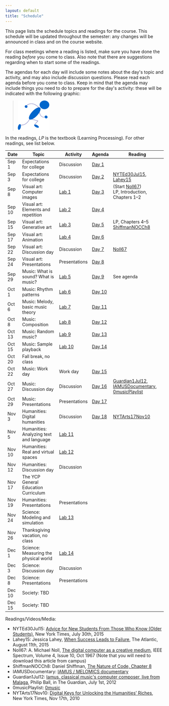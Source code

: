```yaml
---
layout: default
title: "Schedule"
---
```


This page lists the schedule topics and readings for the course.  This schedule will be updated throughout the semester: any changes will be announced in class and on the course website.

For class meetings where a reading is listed, make sure you have done the reading *before* you come to class.  Also note that there are suggestions regarding when to start some of the readings.

The agendas for each day will include some notes about the day's topic and activity, and may also include discussion questions.  Please read each agenda before you come to class.  Keep in mind that the agenda may include things you need to do to prepare for the day's activity: these will be indicated with the following graphic:

> <a href="https://www.youtube.com/watch?v=J8Ofr0IKiZg"><img src="agenda/img/getready.png" alt="Get ready!"></a>

In the readings, *LP* is the textbook (Learning Processing).  For other readings, see list below.

Date | Topic | Activity | Agenda | Reading
---- | ----- | -------- | -------| -------
Sep 1 | Expectations for college | Discussion | [Day 1](agenda/day01.html) | 
Sep 3 | Expectations for college | Discussion | [Day 2](agenda/day02.html) | [NYTEd30Jul15](http://www.nytimes.com/2015/08/02/education/edlife/advice-for-new-students-from-those-who-know-old-students.html), [Lahey15](http://www.theatlantic.com/education/archive/2015/08/when-success-leads-to-failure/400925/)
Sep 8 | Visual art: Computer images | [Lab 1](labs/lab01.html) | [Day 3](agenda/day03.html) | (Start [Noll67](http://ieeexplore.ieee.org/xpl/articleDetails.jsp?arnumber=5217127))<br> LP, Introduction, Chapters 1&ndash;2
Sep 10 | Visual art: Elements and repetition | [Lab 2](labs/lab02.html) | [Day 4](agenda/day04.html) | 
Sep 15 | Visual art: Generative art | [Lab 3](labs/lab03.html) | [Day 5](agenda/day05.html) | LP, Chapters 4&ndash;5<br>[ShiffmanNOCCh8](http://natureofcode.com/book/chapter-8-fractals/)
Sep 17 | Visual art: Animation | [Lab 4](labs/lab04.html) | [Day 6](agenda/day06.html) | 
Sep 22 | Visual art: Discussion day | Discussion | [Day 7](agenda/day07.html) | [Noll67](http://ieeexplore.ieee.org/xpl/articleDetails.jsp?arnumber=5217127&queryText=the+digital+computer+as+a+creative+medium&newsearch=true&searchField=Search_All)
Sep 24 | Visual art: Presentations | Presentations | [Day 8](agenda/day08.html)
Sep 29 | Music: What is sound? What is music? | [Lab 5](labs/lab05.html) | [Day 9](agenda/day09.html) | See agenda
Oct 1 | Music: Rhythm patterns | [Lab 6](labs/lab06.html) | [Day 10](agenda/day10.html)
Oct 6 | Music: Melody, basic music theory | [Lab 7](labs/lab07.html) | [Day 11](agenda/day11.html)
Oct 8 | Music: Composition | [Lab 8](labs/lab08.html) | [Day 12](agenda/day12.html)
Oct 13 | Music: Random music? | [Lab 9](labs/lab09.html) | [Day 13](agenda/day13.html)
Oct 15 | Music: Sample playback | [Lab 10](labs/lab10.html) | [Day 14](agenda/day14.html)
Oct 20 | Fall break, no class
Oct 22 | Music: Work day | Work day | [Day 15](agenda/day15.html)
Oct 27 | Music: Discussion day | Discussion | [Day 16](agenda/day16.html) |  [Guardian1Jul12](http://www.theguardian.com/music/2012/jul/01/iamus-computer-composes-classical-music), [IAMUSDocumentary](https://www.youtube.com/watch?v=ETGDbWvWCbM), [0musicPlaylist](https://www.youtube.com/watch?v=SxvV5zn7e9s)
Oct 29 | Music: Presentations | Presentations | [Day 17](agenda/day17.html)
Nov 3 | Humanities: Digital humanities | Discussion | [Day 18](agenda/day18.html) | [NYTArts17Nov10](http://www.nytimes.com/2010/11/17/arts/17digital.html)
Nov 5 | Humanities: Analyzing text and language | [Lab 11](labs/lab11.html)
Nov 10 | Humanities: Real and virtual spaces | [Lab 12](labs/lab12.html)
Nov 12 | Humanities: Discussion day | Discussion |
Nov 17 | The YCP General Education Curriculum
Nov 19 | Humanities: Presentations | Presentations
Nov 24 | Science: Modeling and simulation | [Lab 13](labs/lab13.html)
Nov 26 | Thanksgiving vacation, no class
Dec 1 | Science: Measuring the physical world | [Lab 14](labs/lab14.html)
Dec 3 | Science: Discussion day | Discussion
Dec 8 | Science: Presentations | Presentations
Dec 10 | Society: TBD
Dec 15 | Society: TBD

Readings/Videos/Media:

* NYTEd30Jul15: [Advice for New Students From Those Who Know (Older Students)](http://www.nytimes.com/2015/08/02/education/edlife/advice-for-new-students-from-those-who-know-old-students.html), New York Times, July 30th, 2015
* Lahey15: Jessica Lahey, [When Success Leads to Failure](http://www.theatlantic.com/education/archive/2015/08/when-success-leads-to-failure/400925/), The Atlantic, August 11th, 2015
* Noll67: A. Michael Noll, [The digital computer as a creative medium](http://ieeexplore.ieee.org/xpl/articleDetails.jsp?arnumber=5217127), IEEE Spectrum, Volume 4, Issue 10, Oct 1967 (Note that you will need to download this article from campus)
* ShiffmanNOCCh8: Daniel Shiffman, [The Nature of Code, Chapter 8](http://natureofcode.com/book/chapter-8-fractals/)
* IAMUSDocumentary: [IAMUS / MELOMICS documentary](https://www.youtube.com/watch?v=ETGDbWvWCbM)
* Guardian1Jul12: [Iamus, classical music's computer composer, live from Malaga](http://www.theguardian.com/music/2012/jul/01/iamus-computer-composes-classical-music), Philip Ball, in The Guardian, July 1st, 2012
* 0musicPlaylist: [0music](https://www.youtube.com/watch?v=SxvV5zn7e9s)
* NYTArts17Nov10: [Digital Keys for Unlocking the Humanities’ Riches](http://www.nytimes.com/2010/11/17/arts/17digital.html), New York Times, Nov 17th, 2010

<!--
Sep 1  |
Sep 6 |
Sep 8 |
Sep 15 |
Sep 17 |
Sep 22 |
Sep 24 |
Sep 29 |
Oct 1 |
Oct 6 |
Oct 8 |
Oct 13 |
Oct 15 |
Oct 20 | *No class* &mdash; fall break
Oct 22 |
Oct 27 |
Oct 29 |
Nov 3 |
Nov 5 |
Nov 10 |
Nov 12 |
Nov 17 |
Nov 19 |
Nov 24 |
Nov 26 | *No class* &mdash; Thanksgiving break
Dec 1 |
Dec 3 |
Dec 8 |
Dec 10 |
-->

<!-- vim:set wrap: ­-->
<!-- vim:set linebreak: -->
<!-- vim:set nolist: -->
